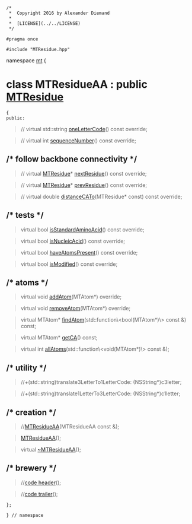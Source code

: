 ~~~ { .cpp }
/*
 *  Copyright 2016 by Alexander Diemand
 *
 *  [LICENSE](../../LICENSE)
 */

#pragma once

#include "MTResidue.hpp"

~~~

namespace [mt](namespace_mt.list) {

# class MTResidueAA : public [MTResidue](MTResidue.hpp)

~~~ { .cpp }
{
public:
~~~

>// virtual std::string [oneLetterCode](MTResidueAA_access.cpp.md)() const override;

>// virtual int [sequenceNumber](MTResidueAA_access.cpp.md)() const override;

## /* follow backbone connectivity */

>// virtual [MTResidue](MTResidue.hpp.md)* [nextResidue](MTResidueAA_backbone.cpp.md)() const override; 

>// virtual [MTResidue](MTResidue.hpp.md)* [prevResidue](MTResidueAA_backbone.cpp.md)() const override; 

>// virtual double [distanceCATo](MTResidueAA_backbone.cpp.md)(MTResidue* const) const override;

## /* tests */

> virtual bool [isStandardAminoAcid](MTResidueAA_tests.cpp.md)() const override;

> virtual bool [isNucleicAcid](MTResidueAA_tests.cpp.md)() const override;

> virtual bool [haveAtomsPresent](MTResidueAA_tests.cpp.md)() const override;

> virtual bool [isModified](MTResidueAA_tests.cpp.md)() const override;

## /* atoms */

> virtual void [addAtom](MTResidueAA_atoms.cpp.md)(MTAtom*) override;

> virtual void [removeAtom](MTResidueAA_atoms.cpp.md)(MTAtom*) override;

> virtual MTAtom* [findAtom](MTResidueAA_atoms.cpp.md)(std::function\\<bool(MTAtom*)\\> const &) const;

> virtual MTAtom* [getCA](MTResidueAA_atoms.cpp.md)() const;

> virtual int [allAtoms](MTResidueAA_atoms.cpp.md)(std::function\\<void(MTAtom*)\\> const &);


## /* utility */

> //+(std::string)translate3LetterTo1LetterCode: (NSString*)c3letter;

> //+(std::string)translate1LetterTo3LetterCode: (NSString*)c1letter;


##  /* creation */

>//[MTResidueAA](MTResidueAA_ctor.cpp.md)(MTResidueAA const &);

>[MTResidueAA](MTResidueAA_ctor.cpp.md)();

>virtual [~MTResidueAA](MTResidueAA_dtor.cpp.md)();

## /* brewery */

>//[code header](MTResidueAA_-alpha-)();

>//[code trailer](MTResidueAA_-omega-)();


~~~ { .cpp }
};

} // namespace
~~~
